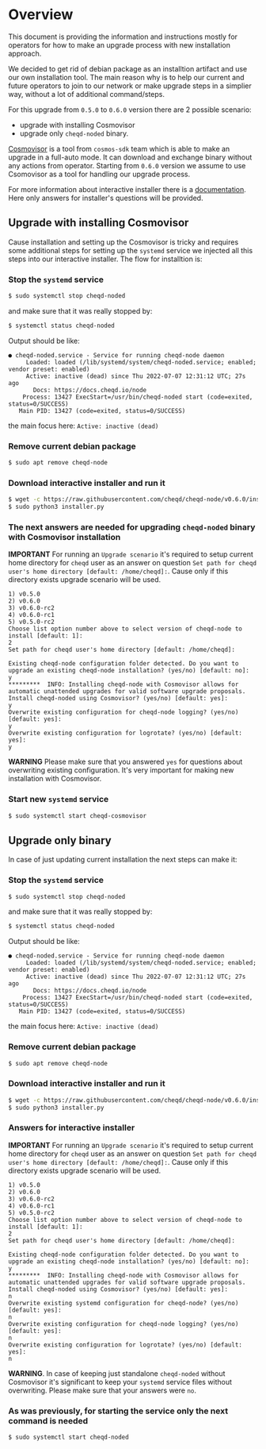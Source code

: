 # Overview

This document is providing the information and instructions mostly for operators for how to make an upgrade process with new installation approach.

We decided to get rid of debian package as an installtion artifact and use our own installation tool. The main reason why is to help our current and future operators to join to our network or make upgrade steps in a simplier way, without a lot of additional command/steps.

For this upgrade from `0.5.0` to `0.6.0` version there are 2 possible scenario:
- upgrade with installing Cosmovisor
- upgrade only `cheqd-noded` binary.

[Cosmovisor](https://docs.cosmos.network/main/run-node/cosmovisor.html) is a tool from `cosmos-sdk` team which is able to make an upgrade in a full-auto mode. It can download and exchange binary without any actions from operator. Starting from `0.6.0` version we assume to use Csomovisor as a tool for handling our upgrade process. 

For more information about interactive installer there is a [documentation](./interactive-installer.md).
Here only answers for installer's questions will be provided.

## Upgrade with installing Cosmovisor

Cause installation and setting up the Cosmovisor is tricky and requires some additional steps for setting up the `systemd` service we injected all this steps into our interactive installer.
The flow for installtion is:

### Stop the `systemd` service

```bash
$ sudo systemctl stop cheqd-noded
```

and make sure that it was really stopped by:

```bash
$ systemctl status cheqd-noded
```

Output should be like:

```text
● cheqd-noded.service - Service for running cheqd-node daemon
     Loaded: loaded (/lib/systemd/system/cheqd-noded.service; enabled; vendor preset: enabled)
     Active: inactive (dead) since Thu 2022-07-07 12:31:12 UTC; 27s ago
       Docs: https://docs.cheqd.io/node
    Process: 13427 ExecStart=/usr/bin/cheqd-noded start (code=exited, status=0/SUCCESS)
   Main PID: 13427 (code=exited, status=0/SUCCESS)
```

the main focus here: `Active: inactive (dead)`

### Remove current debian package

```bash
$ sudo apt remove cheqd-node
```

### Download interactive installer and run it

```bash
$ wget -c https://raw.githubusercontent.com/cheqd/cheqd-node/v0.6.0/installer/installer.py
$ sudo python3 installer.py
```

### The next answers are needed for upgrading `cheqd-noded` binary with Cosmovisor installation

**IMPORTANT** For running an `Upgrade scenario` it's required to setup current home directory for `cheqd` user as an answer on question `Set path for cheqd user's home directory [default: /home/cheqd]:`. Cause only if this directory exists upgrade scenario will be used.

```text
1) v0.5.0
2) v0.6.0
3) v0.6.0-rc2
4) v0.6.0-rc1
5) v0.5.0-rc2
Choose list option number above to select version of cheqd-node to install [default: 1]:
2
Set path for cheqd user's home directory [default: /home/cheqd]:

Existing cheqd-node configuration folder detected. Do you want to upgrade an existing cheqd-node installation? (yes/no) [default: no]:
y
*********  INFO: Installing cheqd-node with Cosmovisor allows for automatic unattended upgrades for valid software upgrade proposals.
Install cheqd-noded using Cosmovisor? (yes/no) [default: yes]:
y
Overwrite existing configuration for cheqd-node logging? (yes/no) [default: yes]:
y
Overwrite existing configuration for logrotate? (yes/no) [default: yes]:
y
```
**WARNING** Please make sure that you answered `yes` for questions about overwriting existing configuration. It's very important for making new installation with Cosmovisor.

### Start new `systemd` service

```bash
$ sudo systemctl start cheqd-cosmovisor
```

## Upgrade only binary

In case of just updating current installation the next steps can make it:

### Stop the `systemd` service

```bash
$ sudo systemctl stop cheqd-noded
```

and make sure that it was really stopped by:

```bash
$ systemctl status cheqd-noded
```

Output should be like:

```text
● cheqd-noded.service - Service for running cheqd-node daemon
     Loaded: loaded (/lib/systemd/system/cheqd-noded.service; enabled; vendor preset: enabled)
     Active: inactive (dead) since Thu 2022-07-07 12:31:12 UTC; 27s ago
       Docs: https://docs.cheqd.io/node
    Process: 13427 ExecStart=/usr/bin/cheqd-noded start (code=exited, status=0/SUCCESS)
   Main PID: 13427 (code=exited, status=0/SUCCESS)
```

the main focus here: `Active: inactive (dead)`

### Remove current debian package

```bash
$ sudo apt remove cheqd-node
```

### Download interactive installer and run it

```bash
$ wget -c https://raw.githubusercontent.com/cheqd/cheqd-node/v0.6.0/installer/installer.py
$ sudo python3 installer.py
```

### Answers for interactive installer

**IMPORTANT** For running an `Upgrade scenario` it's required to setup current home directory for `cheqd` user as an answer on question `Set path for cheqd user's home directory [default: /home/cheqd]:`. Cause only if this directory exists upgrade scenario will be used.

```text
1) v0.5.0
2) v0.6.0
3) v0.6.0-rc2
4) v0.6.0-rc1
5) v0.5.0-rc2
Choose list option number above to select version of cheqd-node to install [default: 1]:
2
Set path for cheqd user's home directory [default: /home/cheqd]:

Existing cheqd-node configuration folder detected. Do you want to upgrade an existing cheqd-node installation? (yes/no) [default: no]:
y
*********  INFO: Installing cheqd-node with Cosmovisor allows for automatic unattended upgrades for valid software upgrade proposals.
Install cheqd-noded using Cosmovisor? (yes/no) [default: yes]:
n
Overwrite existing systemd configuration for cheqd-node? (yes/no) [default: yes]:
n
Overwrite existing configuration for cheqd-node logging? (yes/no) [default: yes]:
n
Overwrite existing configuration for logrotate? (yes/no) [default: yes]:
n
```

**WARNING**. In case of keeping just standalone `cheqd-noded` without Cosmovisor it's significant to keep your `systemd` service files without overwriting. Please make sure that your answers were `no`.

### As was previously, for starting the service only the next command is needed

```bash
$ sudo systemctl start cheqd-noded
```